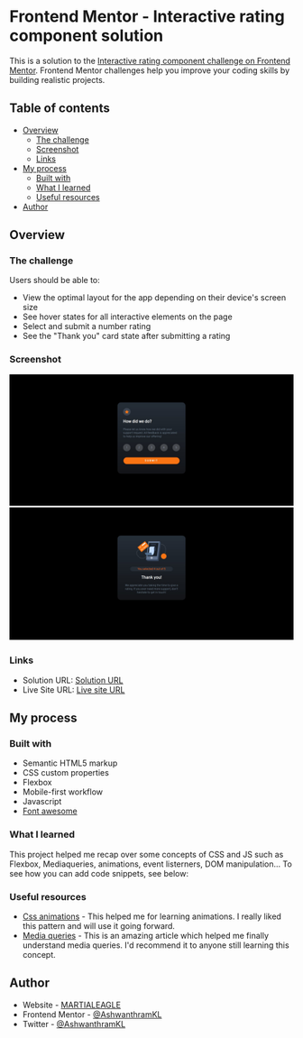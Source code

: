 # Frontend Mentor - Interactive rating component solution

This is a solution to the [Interactive rating component challenge on Frontend Mentor](https://www.frontendmentor.io/challenges/interactive-rating-component-koxpeBUmI). Frontend Mentor challenges help you improve your coding skills by building realistic projects. 

## Table of contents

- [Overview](#overview)
  - [The challenge](#the-challenge)
  - [Screenshot](#screenshot)
  - [Links](#links)
- [My process](#my-process)
  - [Built with](#built-with)
  - [What I learned](#what-i-learned)
  - [Useful resources](#useful-resources)
- [Author](#author)

## Overview

### The challenge

Users should be able to:

- View the optimal layout for the app depending on their device's screen size
- See hover states for all interactive elements on the page
- Select and submit a number rating
- See the "Thank you" card state after submitting a rating

### Screenshot

![Rating page](./images/website_preview_1.jpg)
![Thanking page](./images/website_preview_2.jpg)

### Links

- Solution URL: [Solution URL](https://github.com/AshwanthramKL/Interactive-rating-component-solution)
- Live Site URL: [Live site URL](https://your-live-site-url.com)

## My process

### Built with

- Semantic HTML5 markup
- CSS custom properties
- Flexbox
- Mobile-first workflow
- Javascript  
- [Font awesome](https://fontawesome.com/)


### What I learned

This project helped me recap over some concepts of CSS and JS such as Flexbox, Mediaqueries, animations, event listerners, DOM manipulation...
To see how you can add code snippets, see below:

### Useful resources

- [Css animations](https://www.w3schools.com/css/css3_animations.asp) - This helped me for learning animations. I really liked this pattern and will use it going forward.
- [Media queries](https://developer.mozilla.org/en-US/docs/Learn/CSS/CSS_layout/Media_queries) - This is an amazing article which helped me finally understand media queries. I'd recommend it to anyone still learning this concept.

## Author

- Website - [MARTIALEAGLE](https://github.com/AshwanthramKL)
- Frontend Mentor - [@AshwanthramKL](https://www.frontendmentor.io/profile/AshwanthramKL)
- Twitter - [@AshwanthramKL](https://www.twitter.com/AshwanthramKL)
